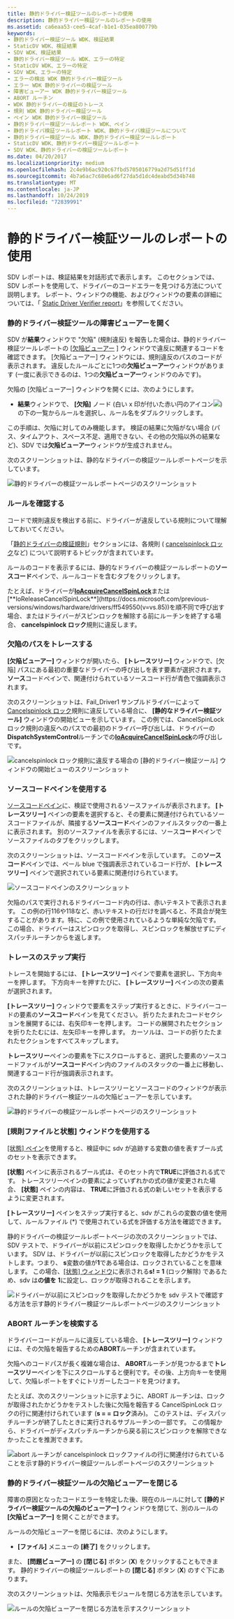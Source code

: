 ```yaml
---
title: 静的ドライバー検証ツールのレポートの使用
description: 静的ドライバー検証ツールのレポートの使用
ms.assetid: ca6eaa53-cee5-4caf-b1e1-035ea800779b
keywords:
- 静的ドライバー検証ツール WDK、検証結果
- StaticDV WDK、検証結果
- SDV WDK、検証結果
- 静的ドライバー検証ツール WDK、エラーの特定
- StaticDV WDK、エラーの特定
- SDV WDK、エラーの特定
- エラーの検出 WDK 静的ドライバー検証ツール
- エラー WDK 静的ドライバーの検証ツール
- 障害ビューアー WDK 静的ドライバー検証ツール
- ABORT ルーチン
- WDK 静的ドライバーの検証のトレース
- 規則 WDK 静的ドライバー検証ツール
- ペイン WDK 静的ドライバー検証ツール
- 静的ドライバー検証ツールレポート WDK、ペイン
- 静的ドライバ検証ツールレポート WDK、静的ドライバ検証ツールについて
- 静的ドライバー検証ツール WDK、静的ドライバー検証ツールレポート
- StaticDV WDK、静的ドライバー検証ツールレポート
- SDV WDK、静的ドライバーの検証ツールレポート
ms.date: 04/20/2017
ms.localizationpriority: medium
ms.openlocfilehash: 2c4e9b6ac920c67fbd5705016779a2d75d51ff1d
ms.sourcegitcommit: 4b7a6ac7c68e6ad6f27da5d1dc4deabd5d34b748
ms.translationtype: MT
ms.contentlocale: ja-JP
ms.lasthandoff: 10/24/2019
ms.locfileid: "72839991"
---
```

# <a name="using-the-static-driver-verifier-report"></a>静的ドライバー検証ツールのレポートの使用


SDV レポートは、検証結果を対話形式で表示します。 このセクションでは、SDV レポートを使用して、ドライバーのコードエラーを見つける方法について説明します。 レポート、ウィンドウの機能、およびウィンドウの要素の詳細については、「 [Static Driver Verifier report](static-driver-verifier-report.md)」を参照してください。

### <a name="span-idopen_the_static_driver_verifier_defect_viewerspanspan-idopen_the_static_driver_verifier_defect_viewerspanopen-the-static-driver-verifier-defect-viewer"></a><span id="open_the_static_driver_verifier_defect_viewer"></span><span id="OPEN_THE_STATIC_DRIVER_VERIFIER_DEFECT_VIEWER"></span>静的ドライバー検証ツールの障害ビューアーを開く

SDV が**結果**ウィンドウで "欠陥" (規則違反) を報告した場合は、静的ドライバー検証ツールレポートの [[欠陥ビューアー](defect-viewer.md) ] ウィンドウで違反に関連するコードを確認できます。 [欠陥ビューアー] ウィンドウには、規則違反のパスのコードが表示されます。 違反したルールごとに1つの**欠陥ビューアー**ウィンドウがあります (一度に表示できるのは、1つの**欠陥ビューアー**ウィンドウのみです)。

欠陥の [欠陥ビューアー] ウィンドウを開くには、次のようにします。

-   **結果**ウィンドウで、 **[欠陥]** ノード (白い x 印が付いた赤い円のアイコン![](images/sdv-ico-defect.png)) の下の一覧からルールを選択し、ルール名をダブルクリックします。

この手順は、欠陥に対してのみ機能します。 検証の結果に欠陥がない場合 (パス、タイムアウト、スペース不足、適用できない、その他の欠陥以外の結果など)、SDV では**欠陥ビューアー**ウィンドウが生成されません。

次のスクリーンショットは、静的なドライバーの検証ツールレポートページを示しています。

![静的ドライバーの検証ツールレポートページのスクリーンショット](images/sdv-defectviewer.png)

### <a name="span-idreview_the_rulespanspan-idreview_the_rulespanreview-the-rule"></a><span id="review_the_rule"></span><span id="REVIEW_THE_RULE"></span>ルールを確認する

コードで規則違反を検出する前に、ドライバーが違反している規則について理解しておいてください。

「[静的ドライバーの検証規則](https://docs.microsoft.com/windows-hardware/drivers/ddi/index)」セクションには、各規則 ( [cancelspinlock ロック](https://docs.microsoft.com/windows-hardware/drivers/devtest/wdm-cancelspinlock)など) について説明するトピックが含まれています。

ルールのコードを表示するには、静的なドライバーの検証ツールレポートの**ソースコード**ペインで、ルールコードを含むタブをクリックします。

たとえば、ドライバーが[**IoAcquireCancelSpinLock**](https://docs.microsoft.com/previous-versions/windows/hardware/drivers/ff548196(v=vs.85))または[**IoReleaseCancelSpinLock**](https://docs.microsoft.com/previous-versions/windows/hardware/drivers/ff549550(v=vs.85))を順不同で呼び出す場合、またはドライバーがスピンロックを解除する前にルーチンを終了する場合、 **cancelspinlock ロック**規則に違反します。

### <a name="span-idtrace_the_defect_pathspanspan-idtrace_the_defect_pathspantrace-the-defect-path"></a><span id="trace_the_defect_path"></span><span id="TRACE_THE_DEFECT_PATH"></span>欠陥のパスをトレースする

**[欠陥ビューアー]** ウィンドウが開いたら、 **[トレースツリー]** ウィンドウで、[欠陥] パスにある最初の重要なドライバーの呼び出しを表す要素が選択されます。 **ソース**コードペインで、関連付けられているソースコード行が青色で強調表示されます。

次のスクリーンショットは、Fail\_Driver1 サンプルドライバーによって[Cancelspinlock ロック](https://docs.microsoft.com/windows-hardware/drivers/devtest/wdm-cancelspinlock)規則に違反している場合に、 **[静的なドライバー検証ツール]** ウィンドウの開始ビューを示しています。 この例では、CancelSpinLock ロック規則の違反へのパスでの最初のドライバー呼び出しは、ドライバーの**DispatchSystemControl**ルーチンでの[**IoAcquireCancelSpinLock**](https://docs.microsoft.com/previous-versions/windows/hardware/drivers/ff548196(v=vs.85))の呼び出しです。

![cancelspinlock ロック規則に違反する場合の [静的ドライバー検証ツール] ウィンドウの開始ビューのスクリーンショット](images/sdv-tracetree.png)

### <a name="span-iduse_the_source_code_panespanspan-iduse_the_source_code_panespanuse-the-source-code-pane"></a><span id="use_the_source_code_pane"></span><span id="USE_THE_SOURCE_CODE_PANE"></span>ソースコードペインを使用する

[ソースコードペイン](source-code-pane.md)に、検証で使用されるソースファイルが表示されます。 **[トレースツリー]** ペインの要素を選択すると、その要素に関連付けられているソースコードファイルが、隣接する**ソースコード**ペインのファイルスタックの一番上に表示されます。 別のソースファイルを表示するには、ソース**コード**ペインでソースファイルのタブをクリックします。

次のスクリーンショットは、ソースコードペインを示しています。 この**ソースコード**ペインでは、ペール blue で強調表示されているコード行が、 **[トレースツリー]** ペインで選択されている要素に関連付けられています。

![ソースコードペインのスクリーンショット](images/sdv-sourcecode.png)

欠陥のパスで実行されるドライバーコード内の行は、赤いテキストで表示されます。 この例の行116や118など、赤いテキストの行だけを調べると、不具合が発生することがあります。特に、この例で使用されているような単純な欠陥です。 この場合、ドライバーはスピンロックを取得し、スピンロックを解放せずにディスパッチルーチンからを返します。

### <a name="span-idstep_through_the_tracespanspan-idstep_through_the_tracespanstep-through-the-trace"></a><span id="step_through_the_trace"></span><span id="STEP_THROUGH_THE_TRACE"></span>トレースのステップ実行

トレースを開始するには、 **[トレースツリー]** ペインで要素を選択し、下方向キーを押します。 下方向キーを押すたびに、 **[トレースツリー]** ペインの次の要素が選択されます。

**[トレースツリー]** ウィンドウで要素をステップ実行するときに、ドライバーコードの要素の**ソースコード**ペインを見てください。 折りたたまれたコードセクションを展開するには、右矢印キーを押します。 コードの展開されたセクションを折りたたむには、左矢印キーを押します。 カーソルは、コードの折りたたまれたセクションをすべてスキップします。

**トレースツリー**ペインの要素を下にスクロールすると、選択した要素のソースコードファイルが**ソースコード**ペイン内のファイルのスタックの一番上に移動し、関連するコード行が強調表示されます。

次のスクリーンショットは、トレースツリーとソースコードのウィンドウが表示された静的ドライバー検証ツールの欠陥ビューアーを示しています。

![静的ドライバーの検証ツールレポートページのスクリーンショット](images/sdv-trace1.png)

### <a name="span-iduse_the_rule_file_and_state_panespanspan-iduse_the_rule_file_and_state_panespanuse-the-rule-file-and-state-pane"></a><span id="use_the_rule_file_and_state_pane"></span><span id="USE_THE_RULE_FILE_AND_STATE_PANE"></span>[規則ファイルと状態] ウィンドウを使用する

[[状態] ペイン](state-pane.md)を使用すると、検証中に sdv が追跡する変数の値を表すブール式のセットを表示できます。

**[状態]** ペインに表示されるブール式は、そのセット内で**TRUE**に評価される式です。 トレースツリーペインの要素によっていずれかの式の値が変更された場合、 **[状態]** ペインの内容は、 **TRUE**に評価される式の新しいセットを表示するように変更されます。

**[トレースツリー]** ペインをステップ実行すると、sdv がこれらの変数の値を使用して、ルールファイル (\*) で使用されている式を評価する方法を確認できます。

静的ドライバーの検証ツールレポートページの次のスクリーンショットでは、SDV テストで、ドライバーが以前にスピンロックを取得したかどうかを示しています。 SDV は、ドライバーが以前にスピンロックを取得したかどうかをテストします。つまり、 **s**変数の値が**1**である場合は、ロックされていることを意味します。 この場合、[[状態] ウィンドウ](state-pane.md)に表示される**s! = 1** (ロック解除) であるため、sdv は**の値を** **1**に設定し、ロックが取得されることを示します。

![ドライバーが以前にスピンロックを取得したかどうかを sdv テストで確認する方法を示す静的ドライバー検証ツールレポートページのスクリーンショット](images/sdv-trace2.png)

### <a name="span-idfind_the_abort_routinespanspan-idfind_the_abort_routinespanfind-the-abort-routine"></a><span id="find_the_abort_routine"></span><span id="FIND_THE_ABORT_ROUTINE"></span>ABORT ルーチンを検索する

ドライバーコードがルールに違反している場合、 **[トレースツリー]** ウィンドウには、その欠陥を報告するための**ABORT**ルーチンが含まれています。

欠陥へのコードパスが長く複雑な場合は、 **ABORT**ルーチンが見つかるまで**トレースツリー**ペインを下にスクロールすると便利です。その後、上方向キーを使用して、欠陥レポートをすぐにトリガーしたコードを見つけます。

たとえば、次のスクリーンショットに示すように、ABORT ルーチンは、ロックが取得されたかどうかをテストした後に欠陥を報告する CancelSpinLock ロックの行に関連付けられています (**s = = ロック**済み)。 このテストは、ディスパッチルーチンが終了したときに実行されるサブルーチンの一部です。 この情報から、ドライバーがディスパッチルーチンから戻る前にスピンロックを解除できなかったことを推測できます。

![abort ルーチンが cancelspinlock ロックファイルの行に関連付けられていることを示す静的ドライバー検証ツールレポートページのスクリーンショット](images/sdv-trace3.png)

### <a name="span-idclose_the_static_driver_verifier_defect_viewerspanspan-idclose_the_static_driver_verifier_defect_viewerspanclose-the-static-driver-verifier-defect-viewer"></a><span id="close_the_static_driver_verifier_defect_viewer"></span><span id="CLOSE_THE_STATIC_DRIVER_VERIFIER_DEFECT_VIEWER"></span>静的ドライバー検証ツールの欠陥ビューアーを閉じる

障害の原因となったコードエラーを特定した後、現在のルールに対して **[静的ドライバー検証ツールの欠陥のビューアー]** ウィンドウを閉じて、別のルールの **[欠陥ビューアー]** を開くことができます。

ルールの欠陥ビューアーを閉じるには、次のようにします。

-   **[ファイル]** メニューの **[終了]** をクリックします。

また、 **[問題ビューアー]** の **[閉じる]** ボタン (**X**) をクリックすることもできます。 静的ドライバーの検証ツールレポートの **[閉じる]** ボタン (**X**) のすぐ下にあります。

次のスクリーンショットは、欠陥表示モジュールを閉じる方法を示しています。

![ルールの欠陥ビューアーを閉じる方法を示すスクリーンショット](images/sdv-defectviewerclose.png)

 

 





